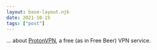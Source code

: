 ```yaml
---
layout: base-layout.njk
date: 2021-10-15
tags: ["post"]
---
```


... about [ProtonVPN](https://protonvpn.com/), a free (as in Free Beer) VPN service.
